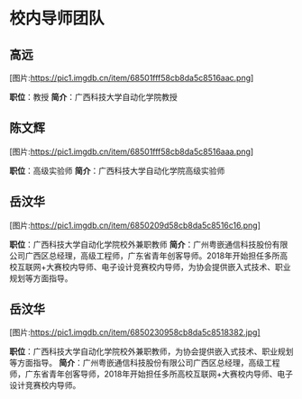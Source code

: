# 校内导师团队

## 高远
[图片:https://pic1.imgdb.cn/item/68501fff58cb8da5c8516aac.png]

**职位**：教授
**简介**：广西科技大学自动化学院教授

## 陈文辉
[图片:https://pic1.imgdb.cn/item/68501fff58cb8da5c8516aaa.png]

**职位**：高级实验师
**简介**：广西科技大学自动化学院高级实验师

## 岳汶华
[图片:https://pic1.imgdb.cn/item/6850209d58cb8da5c8516c16.png]

**职位**：广西科技大学自动化学院校外兼职教师
**简介**：广州粤嵌通信科技股份有限公司广西区总经理，高级工程师，广东省青年创客导师。2018年开始担任多所高校互联网+大赛校内导师、电子设计竞赛校内导师，为协会提供嵌入式技术、职业规划等方面指导。

## 岳汶华
[图片:https://pic1.imgdb.cn/item/6850230958cb8da5c8518382.jpg]

**职位**：广西科技大学自动化学院校外兼职教师，为协会提供嵌入式技术、职业规划等方面指导。
**简介**：广州粤嵌通信科技股份有限公司广西区总经理，高级工程师，广东省青年创客导师，2018年开始担任多所高校互联网+大赛校内导师、电子设计竞赛校内导师。